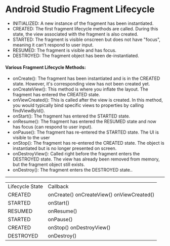 # Android Studio Fragment Lifecycle

* INITIALIZED: A new instance of the fragment has been instantiated.
* CREATED: The first fragment lifecycle methods are called. During this state, the view associated with the fragment is also created.
* STARTED: The fragment is visible onscreen but does not have "focus", meaning it can't respond to user input.
* RESUMED: The fragment is visible and has focus.
* DESTROYED: The fragment object has been de-instantiated.

#### Various Fragment Lifecycle Methods:
* onCreate(): The fragment has been instantiated and is in the CREATED state. However, it's corresponding view has not been created yet.
* onCreateView(): This method is where you inflate the layout. The fragment has entered the CREATED state.
* onViewCreated(): This is called after the view is created. In this method, you would typically bind specific views to properties by calling findViewById().
* onStart(): The fragment has entered the STARTED state.
* onResume(): The fragment has entered the RESUMED state and now has focus (can respond to user input).
* onPause(): The fragment has re-entered the STARTED state. The UI is visible to the user
* onStop(): The fragment has re-entered the CREATED state. The object is instantiated but is no longer presented on screen.
* onDestroyView(): Called right before the fragment enters the DESTROYED state. The view has already been removed from memory, but the fragment object still exists.
* onDestroy(): The fragment enters the DESTROYED state..

<hr>

<table>
<tr>
<td>
Lifecycle State
</td>
<td>
Callback
</td>
</tr>
<tr>
<td>
CREATED
</td>
<td>
onCreate()
onCreateView()
onViewCreated()
</td>
</tr>
<tr>
<td>
STARTED
</td>
<td>
onStart()
</td>
</tr>
<tr>
<td>
RESUMED
</td>
<td>
onResume()
</td>
</tr>
<tr>
<td>
STARTED
</td>
<td>
onPause()
</td>
</tr>
<tr>
<td>
CREATED
</td>
<td>
onStop()
onDestroyView()
</td>
</tr>
<tr>
<td>
DESTROYED
</td>
<td>
onDestroy()
</td>
</tr>
</table>


